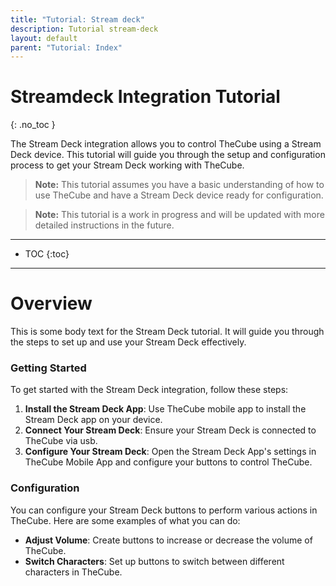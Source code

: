 ```yaml
---
title: "Tutorial: Stream deck"
description: Tutorial stream-deck
layout: default
parent: "Tutorial: Index"
---
```


# Streamdeck Integration Tutorial

{: .no_toc }

The Stream Deck integration allows you to control TheCube using a Stream Deck device. This tutorial will guide you through the setup and configuration process to get your Stream Deck working with TheCube.

> **Note:** This tutorial assumes you have a basic understanding of how to use TheCube and have a Stream Deck device ready for configuration.

> **Note:** This tutorial is a work in progress and will be updated with more detailed instructions in the future.

---

-   TOC
    {:toc}

---

# Overview

This is some body text for the Stream Deck tutorial. It will guide you through the steps to set up and use your Stream Deck effectively.

### Getting Started

To get started with the Stream Deck integration, follow these steps:

1. **Install the Stream Deck App**: Use TheCube mobile app to install the Stream Deck app on your device.
2. **Connect Your Stream Deck**: Ensure your Stream Deck is connected to TheCube via usb.
3. **Configure Your Stream Deck**: Open the Stream Deck App's settings in TheCube Mobile App and configure your buttons to control TheCube.

### Configuration

You can configure your Stream Deck buttons to perform various actions in TheCube. Here are some examples of what you can do:

-   **Adjust Volume**: Create buttons to increase or decrease the volume of TheCube.
-   **Switch Characters**: Set up buttons to switch between different characters in TheCube.

